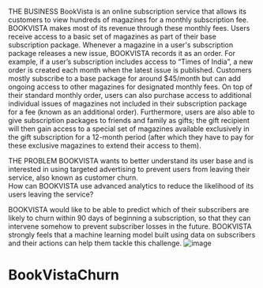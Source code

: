 THE BUSINESS
BookVista is an online subscription service that allows its customers to view hundreds of magazines for a monthly subscription fee. BOOKVISTA makes most of its revenue through these monthly fees. Users receive access to a basic set of magazines as part of their base subscription package. Whenever a magazine in a user's subscription package releases a new issue, BOOKVISTA records it as an order. For example, if a user’s subscription includes access to “Times of India”, a new order is created each month when the latest issue is published.
Customers mostly subscribe to a base package for around $45/month but can add ongoing access to other magazines for designated monthly fees.  On top of their standard monthly order, users can also purchase access to additional individual issues of magazines not included in their subscription package for a fee (known as an additional order). Furthermore, users are also able to give subscription packages to friends and family as gifts; the gift recipient will then gain access to a special set of magazines available exclusively in the gift subscription for a 12-month period (after which they have to pay for these exclusive magazines to extend their access to them).

THE PROBLEM
BOOKVISTA wants to better understand its user base and is interested in using targeted advertising to prevent users from leaving their service, also known as customer churn.  
How can BOOKVISTA use advanced analytics to reduce the likelihood of its users leaving the service?

BOOKVISTA would like to be able to predict which of their subscribers are likely to churn within 90 days of beginning a subscription, so that they can intervene somehow to prevent subscriber losses in the future.  BOOKVISTA strongly feels that a machine learning model built using data on subscribers and their actions can help them tackle this challenge. 
![image](https://github.com/malmahdi/BookVistaChurn/assets/105654588/028ea743-91e9-4361-9417-7e54ae279bd3)
# BookVistaChurn
